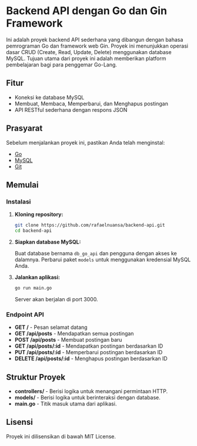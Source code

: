 # Backend API dengan Go dan Gin Framework

Ini adalah proyek backend API sederhana yang dibangun dengan bahasa pemrograman Go dan framework web Gin. Proyek ini menunjukkan operasi dasar CRUD (Create, Read, Update, Delete) menggunakan database MySQL. Tujuan utama dari proyek ini adalah memberikan platform pembelajaran bagi para penggemar Go-Lang.

## Fitur

- Koneksi ke database MySQL
- Membuat, Membaca, Memperbarui, dan Menghapus postingan
- API RESTful sederhana dengan respons JSON

## Prasyarat

Sebelum menjalankan proyek ini, pastikan Anda telah menginstal:

- [Go](https://golang.org/dl/)
- [MySQL](https://www.mysql.com/downloads/)
- [Git](https://git-scm.com/)

## Memulai

### Instalasi

1. **Kloning repository:**

    ```bash
    git clone https://github.com/rafaelnuansa/backend-api.git
    cd backend-api
    ```

2. **Siapkan database MySQL:**

    Buat database bernama `db_go_api` dan pengguna dengan akses ke dalamnya. Perbarui paket `models` untuk menggunakan kredensial MySQL Anda.

3. **Jalankan aplikasi:**

    ```bash
    go run main.go
    ```

    Server akan berjalan di port 3000.

### Endpoint API

- **GET /** - Pesan selamat datang
- **GET /api/posts** - Mendapatkan semua postingan
- **POST /api/posts** - Membuat postingan baru
- **GET /api/posts/:id** - Mendapatkan postingan berdasarkan ID
- **PUT /api/posts/:id** - Memperbarui postingan berdasarkan ID
- **DELETE /api/posts/:id** - Menghapus postingan berdasarkan ID

## Struktur Proyek

- **controllers/** - Berisi logika untuk menangani permintaan HTTP.
- **models/** - Berisi logika untuk berinteraksi dengan database.
- **main.go** - Titik masuk utama dari aplikasi.

## Lisensi

Proyek ini dilisensikan di bawah MIT License.
